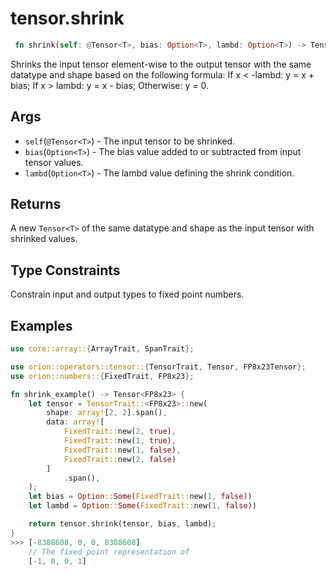 # tensor.shrink

```rust
 fn shrink(self: @Tensor<T>, bias: Option<T>, lambd: Option<T>) -> Tensor<T>
```

Shrinks the input tensor element-wise to the output tensor with the same datatype and shape based on the following formula:
If x < -lambd: y = x + bias; If x > lambd: y = x - bias; Otherwise: y = 0.

## Args
* `self`(`@Tensor<T>`) - The input tensor to be shrinked.
* `bias`(`Option<T>`) - The bias value added to or subtracted from input tensor values.
* `lambd`(`Option<T>`) - The lambd value defining the shrink condition.

## Returns
A new `Tensor<T>` of the same datatype and shape as the input tensor with shrinked values.

## Type Constraints

Constrain input and output types to fixed point numbers.

## Examples

```rust
use core::array::{ArrayTrait, SpanTrait};

use orion::operators::tensor::{TensorTrait, Tensor, FP8x23Tensor};
use orion::numbers::{FixedTrait, FP8x23};

fn shrink_example() -> Tensor<FP8x23> {
    let tensor = TensorTrait::<FP8x23>::new(
        shape: array![2, 2].span(),
        data: array![
            FixedTrait::new(2, true),
            FixedTrait::new(1, true),
            FixedTrait::new(1, false),
            FixedTrait::new(2, false)
        ]
            .span(),
    );
    let bias = Option::Some(FixedTrait::new(1, false))
    let lambd = Option::Some(FixedTrait::new(1, false))

    return tensor.shrink(tensor, bias, lambd);
}
>>> [-8388608, 0, 0, 8388608]
    // The fixed point representation of
    [-1, 0, 0, 1]
```
